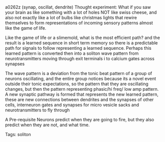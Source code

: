 a0262z
(synap, oscillat, dendrite)
Thought experiment: What if you saw your brain as like something with a lot of holes NOT like swiss cheese, and also not exactly like a lot of bulbs like christmas lights that rewire themselves to form representations of incoming sensory patterns almost like the game of life.

Like the game of life or a slimemold, what is the most efficient path? and the result is a learned sequence in short term memory so there is a predictable path for signals to follow representing a learned sequence.
Perhaps this learned pattern is converted then into a soliton wave pattern from neurotransmitters moving through exit terminals i to calcium gates across synapses

The wave pattern is a deviation from the tonic beat pattern of a group of neurons oscillating, and the entire group notices because its a novel event outside their tonic expectations, so the pattern that they are oscillating changes, but then the pattern representing phasic/hi freq/ low amp pattern. A new synaptic pathway is formed that represents the new learned pattern, these are new connections between dendrites and the synapses of other cells, interneuron gates and synapses for micro vesicle sacks and neurotransmitters to fly through

A Pre-requisite
Neurons predict when they are going to fire, but they also predict when they are not, and what time. 

Tags:
  soliton

